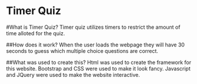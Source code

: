 # Timer Quiz
#What is Timer Quiz?
Timer quiz utilizes timers to restrict the amount of time alloted for the quiz.

##How does it work?
When the user loads the webpage they will have 30 seconds to guess which multiple choice questions are correct.

##What was used to create this?
Html was used to create the framework for this website.
Bootstrap and CSS were used to make it look fancy.
Javascript and JQuery were used to make the website interactive.